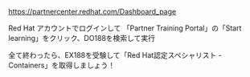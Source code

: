https://partnercenter.redhat.com/Dashboard_page

Red Hat アカウントでログインして
「Partner Training Portal」の「Start learning」をクリック、DO188を検索して実行

全て終わったら、EX188を受験して「Red Hat認定スペシャリスト - Containers」を取得しましょう！
